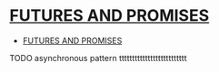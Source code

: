 # [FUTURES AND PROMISES](https://docs.scala-lang.org/overviews/core/futures.html)

- [FUTURES AND PROMISES](#futures-and-promises)
















TODO asynchronous pattern tttttttttttttttttttttttttt